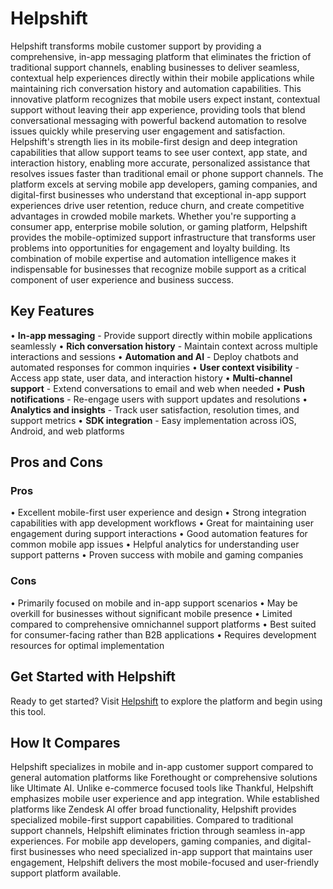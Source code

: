 # Helpshift

Helpshift transforms mobile customer support by providing a comprehensive, in-app messaging platform that eliminates the friction of traditional support channels, enabling businesses to deliver seamless, contextual help experiences directly within their mobile applications while maintaining rich conversation history and automation capabilities. This innovative platform recognizes that mobile users expect instant, contextual support without leaving their app experience, providing tools that blend conversational messaging with powerful backend automation to resolve issues quickly while preserving user engagement and satisfaction. Helpshift's strength lies in its mobile-first design and deep integration capabilities that allow support teams to see user context, app state, and interaction history, enabling more accurate, personalized assistance that resolves issues faster than traditional email or phone support channels. The platform excels at serving mobile app developers, gaming companies, and digital-first businesses who understand that exceptional in-app support experiences drive user retention, reduce churn, and create competitive advantages in crowded mobile markets. Whether you're supporting a consumer app, enterprise mobile solution, or gaming platform, Helpshift provides the mobile-optimized support infrastructure that transforms user problems into opportunities for engagement and loyalty building. Its combination of mobile expertise and automation intelligence makes it indispensable for businesses that recognize mobile support as a critical component of user experience and business success.

## Key Features

• **In-app messaging** - Provide support directly within mobile applications seamlessly
• **Rich conversation history** - Maintain context across multiple interactions and sessions
• **Automation and AI** - Deploy chatbots and automated responses for common inquiries
• **User context visibility** - Access app state, user data, and interaction history
• **Multi-channel support** - Extend conversations to email and web when needed
• **Push notifications** - Re-engage users with support updates and resolutions
• **Analytics and insights** - Track user satisfaction, resolution times, and support metrics
• **SDK integration** - Easy implementation across iOS, Android, and web platforms

## Pros and Cons

### Pros
• Excellent mobile-first user experience and design
• Strong integration capabilities with app development workflows
• Great for maintaining user engagement during support interactions
• Good automation features for common mobile app issues
• Helpful analytics for understanding user support patterns
• Proven success with mobile and gaming companies

### Cons
• Primarily focused on mobile and in-app support scenarios
• May be overkill for businesses without significant mobile presence
• Limited compared to comprehensive omnichannel support platforms
• Best suited for consumer-facing rather than B2B applications
• Requires development resources for optimal implementation

## Get Started with Helpshift

Ready to get started? Visit [Helpshift](https://www.helpshift.com) to explore the platform and begin using this tool.

## How It Compares

Helpshift specializes in mobile and in-app customer support compared to general automation platforms like Forethought or comprehensive solutions like Ultimate AI. Unlike e-commerce focused tools like Thankful, Helpshift emphasizes mobile user experience and app integration. While established platforms like Zendesk AI offer broad functionality, Helpshift provides specialized mobile-first support capabilities. Compared to traditional support channels, Helpshift eliminates friction through seamless in-app experiences. For mobile app developers, gaming companies, and digital-first businesses who need specialized in-app support that maintains user engagement, Helpshift delivers the most mobile-focused and user-friendly support platform available.